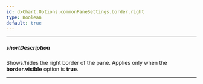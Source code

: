 ```yaml
---
id: dxChart.Options.commonPaneSettings.border.right
type: Boolean
default: true
---
```

---
##### shortDescription
Shows/hides the right border of the pane. Applies only when the **border**.**visible** option is **true**.

---
